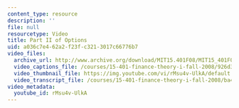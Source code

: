 ```yaml
---
content_type: resource
description: ''
file: null
resourcetype: Video
title: Part II of Options
uid: a036c7e4-62a2-f23f-c321-3017c66776b7
video_files:
  archive_url: http://www.archive.org/download/MIT15.401F08/MIT15_401F08_ses11_300k.mp4
  video_captions_file: /courses/15-401-finance-theory-i-fall-2008/926d30e69da55011bc7d512fb6de65e9_rMsu4v-UlkA.vtt
  video_thumbnail_file: https://img.youtube.com/vi/rMsu4v-UlkA/default.jpg
  video_transcript_file: /courses/15-401-finance-theory-i-fall-2008/ba43434c51ed1fa26f43bc8231360abe_rMsu4v-UlkA.pdf
video_metadata:
  youtube_id: rMsu4v-UlkA
---
```

